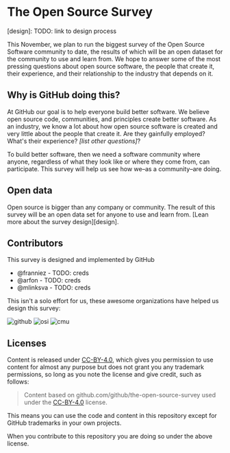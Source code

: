# The Open Source Survey

[design]: TODO: link to design process

This November, we plan to run the biggest survey of the Open Source Software community to date, the results of which will be an open dataset for the community to use and learn from. We hope to answer some of the most pressing questions about open source software, the people that create it, their experience, and their relationship to the industry that depends on it.

## Why is GitHub doing this?

At GitHub our goal is to help everyone build better software. We believe open source code, communities, and principles create better software. As an industry, we know a lot about how open source software is created and very little about the people that create it. Are they gainfully employed? What's their experience? _[list other questions]_?

To build better software, then we need a software community where anyone, regardless of what they look like or where they come from, can participate. This survey will help us see how we–as a community–are doing.

## Open data

Open source is bigger than any company or community. The result of this survey will be an open data set for anyone to use and learn from. [Lean more about the survey design][design].

## Contributors

This survey is designed and implemented by GitHub

- @franniez - TODO: creds
- @arfon - TODO: creds
- @mlinksva - TODO: creds

This isn't a solo effort for us, these awesome organizations have helped us design this survey:

![github](https://cloud.githubusercontent.com/assets/4483/18370177/ff07933c-75df-11e6-8859-46644514f642.png)
![osi](https://cloud.githubusercontent.com/assets/4483/18370178/ff0baf26-75df-11e6-9fa8-3d5be5acccf8.png)
![cmu](https://cloud.githubusercontent.com/assets/4483/18370176/ff02c3ac-75df-11e6-9982-440ace6c507d.png)

## Licenses

Content is released under [CC-BY-4.0](https://creativecommons.org/licenses/by/4.0/), which gives you permission to use content for almost any purpose but does not grant you any trademark permissions, so long as you note the license and give credit, such as follows:

> Content based on github.com/github/the-open-source-survey used under the [CC-BY-4.0](https://creativecommons.org/licenses/by/4.0/) license.

This means you can use the code and content in this repository except for GitHub trademarks in your own projects.

When you contribute to this repository you are doing so under the above license.
